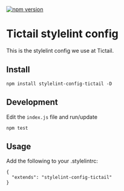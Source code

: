[![npm version](https://badge.fury.io/js/stylelint-config-tictail.svg)](https://badge.fury.io/js/stylelint-config-tictail)

# Tictail stylelint config

This is the stylelint config we use at Tictail.

## Install
```
npm install stylelint-config-tictail -D
```

## Development
Edit the `index.js` file and run/update
```
npm test
```

## Usage
Add the following to your .stylelintrc:
```
{
  "extends": "stylelint-config-tictail"
}
```
